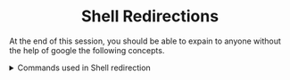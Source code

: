 <h1 align='center'>Shell Redirections</h1>

At the end of this session, you should be able to expain to anyone without the help of google the following concepts. 

<details>
<summary>Commands used in Shell redirection</summary>
<ul>
<li><code>echo</code></li>
<li><code>cat</code></li>
<li><code>head</code></li>
<li><code>tail</code></li>
<li><code>find</code></li>
<li><code>wc</code></li>
<li><code>sort</code></li>
<li><code>uniq</code></li>
<li><code></code></li>
<li><code></code></li>
<li><code></code></li>
<li><code></code></li>
<li><code></code></li>
<li><code></code></li>
<li><code></code></li>
<li><code></code></li>

</ul>
</details>